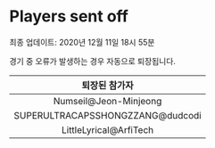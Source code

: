 # Players sent off
최종 업데이트: 2020년 12월 11일 18시 55분


경기 중 오류가 발생하는 경우 자동으로 퇴장됩니다.


| 퇴장된 참가자 |
|:---:|
| Numseil@Jeon-Minjeong |
| SUPERULTRACAPSSHONGZZANG@dudcodi |
| LittleLyrical@ArfiTech |